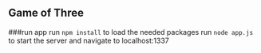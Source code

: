 ## Game of Three
###run app
run `npm install` to load the needed packages
run `node app.js` to start the server and navigate to
localhost:1337